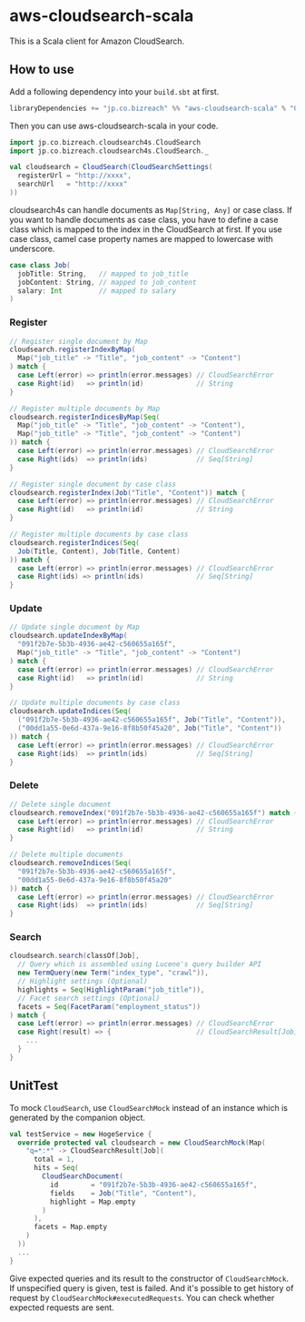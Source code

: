 aws-cloudsearch-scala
========
This is a Scala client for Amazon CloudSearch.

## How to use

Add a following dependency into your `build.sbt` at first.

```scala
libraryDependencies += "jp.co.bizreach" %% "aws-cloudsearch-scala" % "0.0.2"
```

Then you can use aws-cloudsearch-scala in your code.

```scala
import jp.co.bizreach.cloudsearch4s.CloudSearch
import jp.co.bizreach.cloudsearch4s.CloudSearch._

val cloudsearch = CloudSearch(CloudSearchSettings(
  registerUrl = "http://xxxx",
  searchUrl   = "http://xxxx"
))
```

cloudsearch4s can handle documents as `Map[String, Any]` or case class. If you want to handle documents as case class, you have to define a case class which is mapped to the index in the CloudSearch at first.
If you use case class, camel case property names are mapped to lowercase with underscore.

```scala
case class Job(
  jobTitle: String,   // mapped to job_title
  jobContent: String, // mapped to job_content
  salary: Int         // mapped to salary
)
```

### Register

```scala
// Register single document by Map
cloudsearch.registerIndexByMap(
  Map("job_title" -> "Title", "job_content" -> "Content")
) match {
  case Left(error) => println(error.messages) // CloudSearchError
  case Right(id)   => println(id)             // String
}

// Register multiple documents by Map
cloudsearch.registerIndicesByMap(Seq(
  Map("job_title" -> "Title", "job_content" -> "Content"),
  Map("job_title" -> "Title", "job_content" -> "Content")
)) match {
  case Left(error) => println(error.messages) // CloudSearchError
  case Right(ids)  => println(ids)            // Seq[String]
}

// Register single document by case class
cloudsearch.registerIndex(Job("Title", "Content")) match {
  case Left(error) => println(error.messages) // CloudSearchError
  case Right(id)   => println(id)             // String
}

// Register multiple documents by case class
cloudsearch.registerIndices(Seq(
  Job(Title, Content), Job(Title, Content)
)) match {
  case Left(error) => println(error.messages) // CloudSearchError
  case Right(ids) => println(ids)             // Seq[String]
}
```

### Update

```scala
// Update single document by Map
cloudsearch.updateIndexByMap(
  "091f2b7e-5b3b-4936-ae42-c560655a165f",
  Map("job_title" -> "Title", "job_content" -> "Content")
) match {
  case Left(error) => println(error.messages) // CloudSearchError
  case Right(id)   => println(id)             // String
}

// Update multiple documents by case class
cloudsearch.updateIndices(Seq(
  ("091f2b7e-5b3b-4936-ae42-c560655a165f", Job("Title", "Content")),
  ("00dd1a55-0e6d-437a-9e16-8f8b50f45a20", Job("Title", "Content"))
)) match {
  case Left(error) => println(error.messages) // CloudSearchError
  case Right(ids)  => println(ids)            // Seq[String]
}
```

### Delete

```scala
// Delete single document
cloudsearch.removeIndex("091f2b7e-5b3b-4936-ae42-c560655a165f") match {
  case Left(error) => println(error.messages) // CloudSearchError
  case Right(id)   => println(id)             // String
}

// Delete multiple documents
cloudsearch.removeIndices(Seq(
  "091f2b7e-5b3b-4936-ae42-c560655a165f",
  "00dd1a55-0e6d-437a-9e16-8f8b50f45a20"
)) match {
  case Left(error) => println(error.messages) // CloudSearchError
  case Right(ids)  => println(ids)            // Seq[String]
}
```

### Search

```scala
cloudsearch.search(classOf[Job],
  // Query which is assembled using Lucene's query builder API
  new TermQuery(new Term("index_type", "crawl")),
  // Highlight settings (Optional)
  highlights = Seq(HighlightParam("job_title")),
  // Facet search settings (Optional)
  facets = Seq(FacetParam("employment_status"))
) match {
  case Left(error) => println(error.messages) // CloudSearchError
  case Right(result) => {                     // CloudSearchResult[Job]
    ...
  }
}
```

## UnitTest

To mock `CloudSearch`, use `CloudSearchMock` instead of an instance which is generated by the companion object.

```scala
val testService = new HogeService {
  override protected val cloudsearch = new CloudSearchMock(Map(
    "q=*:*" -> CloudSearchResult[Job](
      total = 1,
      hits = Seq(
        CloudSearchDocument(
          id        = "091f2b7e-5b3b-4936-ae42-c560655a165f",
          fields    = Job("Title", "Content"),
          highlight = Map.empty
        )
      ),
      facets = Map.empty
    )
  ))
  ...
}
```

Give expected queries and its result to the constructor of `CloudSearchMock`. If unspecified query is given, test is failed.
And it's possible to get history of request by `CloudSearchMock#executedRequests`. You can check whether expected requests are sent.
